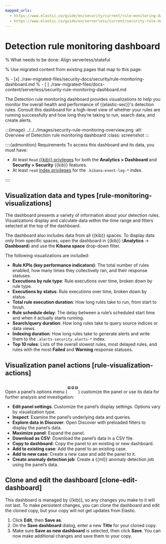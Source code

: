 ```yaml
---
mapped_urls:
  - https://www.elastic.co/guide/en/security/current/rule-monitoring-dashboard.html
  - https://www.elastic.co/guide/en/serverless/current/security-rule-monitoring-dashboard.html
---
```


# Detection rule monitoring dashboard

% What needs to be done: Align serverless/stateful

% Use migrated content from existing pages that map to this page:

% - [x] ./raw-migrated-files/security-docs/security/rule-monitoring-dashboard.md
% - [ ] ./raw-migrated-files/docs-content/serverless/security-rule-monitoring-dashboard.md

The Detection rule monitoring dashboard provides visualizations to help you monitor the overall health and performance of {{elastic-sec}}'s detection rules. Consult this dashboard for a high-level view of whether your rules are running successfully and how long they’re taking to run, search data, and create alerts.

:::{image} ../../../images/security-rule-monitoring-overview.png
:alt: Overview of Detection rule monitoring dashboard
:class: screenshot
:::

::::{admonition} Requirements
To access this dashboard and its data, you must have:

* At least `Read` [{{kib}} privileges](/deploy-manage/users-roles/cluster-or-deployment-auth/defining-roles.md#adding_kibana_privileges) for both the **Analytics > Dashboard** and **Security > Security** {{kib}} features.
* At least `read` [index privileges](/deploy-manage/users-roles/cluster-or-deployment-auth/defining-roles.md#adding_index_privileges) for the `.kibana-event-log-*` index.

::::



## Visualization data and types [rule-monitoring-visualizations]

The dashboard presents a variety of information about your detection rules. Visualizations display and calculate data within the time range and filters selected at the top of the dashboard.

The dashboard also includes data from all {{kib}} spaces. To display data only from specific spaces, open the dashboard in {{kib}} (**Analytics** → **Dashboard**) and use the **Kibana space** drop-down filter.

The following visualizations are included:

* **Rule KPIs (key performance indicators)**: The total number of rules enabled, how many times they collectively ran, and their response statuses.
* **Executions by rule type**: Rule executions over time, broken down by rule type.
* **Executions by status**: Rule executions over time, broken down by status.
* **Total rule execution duration**: How long rules take to run, from start to finish.
* **Rule schedule delay**: The delay between a rule’s scheduled start time and when it actually starts running.
* **Search/query duration**: How long rules take to query source indices or data views.
* **Indexing duration**: How long rules take to generate alerts and write them to the `.alerts-security.alerts-*` index.
* **Top 10 rules**: Lists of the overall slowest rules, most delayed rules, and rules with the most **Failed** and **Warning** response statuses.


## Visualization panel actions [rule-visualization-actions]

Open a panel’s options menu (![Options menu](../../../images/security-three-dot-icon.png "")) customize the panel or use its data for further analysis and investigation:

* **Edit panel settings**: Customize the panel’s display settings. Options vary by visualization type.
* **Inspect**: Examine the panel’s underlying data and queries.
* **Explore data in Discover**: Open Discover with preloaded filters to display the panel’s data.
* **Maximize panel**: Expand the panel.
* **Download as CSV**: Download the panel’s data in a CSV file.
* **Copy to dashboard**: Copy the panel to an existing or new dashboard.
* **Add to existing case**: Add the panel to an existing case.
* **Add to new case**: Create a new case and add the panel to it.
* **Create anomaly detection job**: Create a {{ml}} anomaly detection job using the panel’s data.


## Clone and edit the dashboard [clone-edit-dashboard]

This dashboard is managed by {{kib}}, so any changes you make to it will not last. To make persistent changes, you can clone the dashboard and edit the cloned copy, but your copy will not get updates from Elastic.

1. Click **Edit**, then **Save as**.
2. On the **Save dashboard** dialog, enter a new **Title** for your cloned copy.
3. Make sure **Save as new dashboard** is selected, then click **Save**. You can now make additional changes and save them to your copy.

